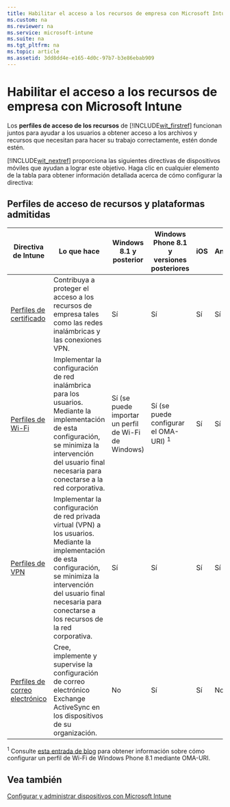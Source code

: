 ```yaml
---
title: Habilitar el acceso a los recursos de empresa con Microsoft Intune
ms.custom: na
ms.reviewer: na
ms.service: microsoft-intune
ms.suite: na
ms.tgt_pltfrm: na
ms.topic: article
ms.assetid: 3dd8dd4e-e165-4d0c-97b7-b3e86ebab909
---
```

# Habilitar el acceso a los recursos de empresa con Microsoft Intune
Los **perfiles de acceso de los recursos** de [!INCLUDE[wit_firstref](../Token/wit_firstref_md.md)] funcionan juntos para ayudar a los usuarios a obtener acceso a los archivos y recursos que necesitan para hacer su trabajo correctamente, estén donde estén.

[!INCLUDE[wit_nextref](../Token/wit_nextref_md.md)] proporciona las siguientes directivas de dispositivos móviles que ayudan a lograr este objetivo. Haga clic en cualquier elemento de la tabla para obtener información detallada acerca de cómo configurar la directiva:

## Perfiles de acceso de recursos y plataformas admitidas

|Directiva de Intune|Lo que hace|Windows 8.1 y posterior|Windows Phone 8.1 y versiones posteriores|iOS|Android|Samsung KNOX|
|-----------------------|---------------|---------------------------|---------------------------------------------|-------|-----------|----------------|
|[Perfiles de certificado](https://technet.microsoft.com/library/dn818904.aspx)|Contribuya a proteger el acceso a los recursos de empresa tales como las redes inalámbricas y las conexiones VPN.|Sí|Sí|Sí|Sí|Sí|
|[Perfiles de Wi-Fi](https://technet.microsoft.com/library/dn818903.aspx)|Implementar la configuración de red inalámbrica para los usuarios. Mediante la implementación de esta configuración, se minimiza la intervención del usuario final necesaria para conectarse a la red corporativa.|Sí (se puede importar un perfil de Wi-Fi de Windows)|Sí (se puede configurar el OMA-URI) <sup>1</sup>|Sí|Sí|Sí|
|[Perfiles de VPN](https://technet.microsoft.com/library/dn818905.aspx)|Implementar la configuración de red privada virtual (VPN) a los usuarios. Mediante la implementación de esta configuración, se minimiza la intervención del usuario final necesaria para conectarse a los recursos de la red corporativa.|Sí|Sí|Sí|Sí|Sí|
|[Perfiles de correo electrónico](https://technet.microsoft.com/library/dn800672.aspx)|Cree, implemente y supervise la configuración de correo electrónico Exchange ActiveSync en los dispositivos de su organización.|No|Sí|Sí|No|Sí|
<sup>1</sup> Consulte [esta entrada de blog](http://blogs.technet.com/b/microsoftintune/archive/2015/02/23/using-oma-uri-to-create-custom-wi-fi-profiles-for-windows-phone-8-1.aspx) para obtener información sobre cómo configurar un perfil de Wi-Fi de Windows Phone 8.1 mediante OMA-URI.

## Vea también
[Configurar y administrar dispositivos con Microsoft Intune](../Topic/Configure-and-manage-devices-with-Microsoft-Intune.md)


